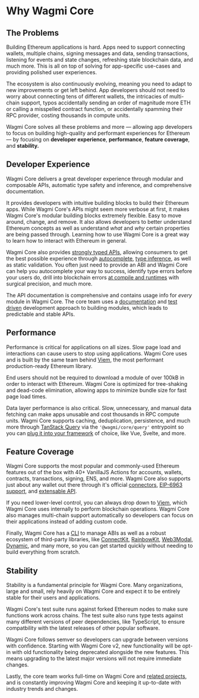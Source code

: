 # Why Wagmi Core

## The Problems

Building Ethereum applications is hard. Apps need to support connecting wallets, multiple chains, signing messages and data, sending transactions, listening for events and state changes, refreshing stale blockchain data, and much more. This is all on top of solving for app-specific use-cases and providing polished user experiences.

The ecosystem is also continuously evolving, meaning you need to adapt to new improvements or get left behind. App developers should not need to worry about connecting tens of different wallets, the intricacies of multi-chain support, typos accidentally sending an order of magnitude more ETH or calling a misspelled contract function, or accidentally spamming their RPC provider, costing thousands in compute units.

Wagmi Core solves all these problems and more — allowing app developers to focus on building high-quality and performant experiences for Ethereum — by focusing on **developer experience**, **performance**, **feature coverage**, and **stability.**

## Developer Experience

Wagmi Core delivers a great developer experience through modular and composable APIs, automatic type safety and inference, and comprehensive documentation.

It provides developers with intuitive building blocks to build their Ethereum apps. While Wagmi Core's APIs might seem more verbose at first, it makes Wagmi Core's modular building blocks extremely flexible. Easy to move around, change, and remove. It also allows developers to better understand Ethereum concepts as well as understand _what_ and _why_ certain properties are being passed through. Learning how to use Wagmi Core is a great way to learn how to interact with Ethereum in general.

Wagmi Core also provides [strongly typed APIs](/core/typescript), allowing consumers to get the best possible experience through [autocomplete](https://twitter.com/awkweb/status/1555678944770367493), [type inference](https://twitter.com/jakemoxey/status/1570244174502588417?s=20), as well as static validation. You often just need to provide an ABI and Wagmi Core can help you autocomplete your way to success, identify type errors before your users do, drill into blockchain errors [at compile and runtimes](/core/guides/error-handling) with surgical precision, and much more.

The API documentation is comprehensive and contains usage info for _every_ module in Wagmi Core. The core team uses a [documentation](https://gist.github.com/zsup/9434452) and [test driven](https://en.wikipedia.org/wiki/Test-driven_development#:~:text=Test%2Ddriven%20development%20(TDD),software%20against%20all%20test%20cases.) development approach to building modules, which leads to predictable and stable APIs.

## Performance

Performance is critical for applications on all sizes. Slow page load and interactions can cause users to stop using applications. Wagmi Core uses and is built by the same team behind [Viem](https://viem.sh), the most performant production-ready Ethereum library.

End users should not be required to download a module of over 100kB in order to interact with Ethereum. Wagmi Core is optimized for tree-shaking and dead-code elimination, allowing apps to minimize bundle size for fast page load times. 

Data layer performance is also critical. Slow, unnecessary, and manual data fetching can make apps unusable and cost thousands in RPC compute units. Wagmi Core supports caching, deduplication, persistence, and much more through [TanStack Query](/react/guides/tanstack-query) via the `'@wagmi/core/query'` entrypoint so you can [plug it into your framework](/core/guides/framework-adapters) of choice, like Vue, Svelte, and more.

## Feature Coverage

Wagmi Core supports the most popular and commonly-used Ethereum features out of the box with 40+ VanillaJS Actions for accounts, wallets, contracts, transactions, signing, ENS, and more. Wagmi Core also supports just about any wallet out there through it's official [connectors](/core/api/connectors), [EIP-6963 support](/core/api/createConfig#multiinjectedproviderdiscovery), and [extensable API](/dev/creating-connectors).

If you need lower-level control, you can always drop down to [Viem](https://viem.sh), which Wagmi Core uses internally to perform blockchain operations. Wagmi Core also manages multi-chain support automatically so developers can focus on their applications instead of adding custom code.

Finally, Wagmi Core has a [CLI](/cli/getting-started) to manage ABIs as well as a robust ecosystem of third-party libraries, like [ConnectKit](https://docs.family.co/connectkit), [RainbowKit](https://www.rainbowkit.com), [Web3Modal](https://web3modal.com), [Dynamic](https://www.dynamic.xyz), and many more, so you can get started quickly without needing to build everything from scratch.

## Stability

Stability is a fundamental principle for Wagmi Core. Many organizations, large and small, rely heavily on Wagmi Core and expect it to be entirely stable for their users and applications.

Wagmi Core's test suite runs against forked Ethereum nodes to make sure functions work across chains. The test suite also runs type tests against many different versions of peer dependencies, like TypeScript, to ensure compatbility with the latest releases of other popular software.

Wagmi Core follows semver so developers can upgrade between versions with confidence. Starting with Wagmi Core v2, new functionality will be opt-in with old functionality being deprecated alongside the new features. This means upgrading to the latest major versions will not require immediate changes.

Lastly, the core team works full-time on Wagmi Core and [related projects](https://github.com/wevm), and is constantly improving Wagmi Core and keeping it up-to-date with industry trends and changes.

